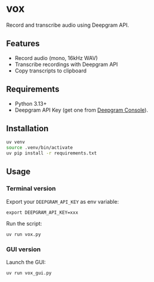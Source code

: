 # vox

Record and transcribe audio using Deepgram API.

## Features

- Record audio (mono, 16kHz WAV)
- Transcribe recordings with Deepgram API
- Copy transcripts to clipboard

## Requirements

- Python 3.13+
- Deepgram API Key (get one from [Deepgram Console](https://deepgram.com/)).

## Installation

```bash
uv venv
source .venv/bin/activate
uv pip install -r requirements.txt
```

## Usage

### Terminal version

Export your `DEEPGRAM_API_KEY` as env variable:

```
export DEEPGRAM_API_KEY=xxx
```

Run the script:
```
uv run vox.py
```

### GUI version

Launch the GUI:

```
uv run vox_gui.py
